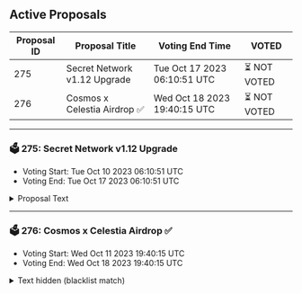 ## Active Proposals

| Proposal ID | Proposal Title | Voting End Time | VOTED |
|-------------|----------------|-----------------|-------|
| 275 | Secret Network v1.12 Upgrade | Tue Oct 17 2023 06:10:51 UTC | ⏳ NOT VOTED |
| 276 | Cosmos x Celestia Airdrop ✅ | Wed Oct 18 2023 19:40:15 UTC | ⏳ NOT VOTED |

---

### 🗳 275: Secret Network v1.12 Upgrade
- Voting Start: Tue Oct 10 2023 06:10:51 UTC
- Voting End: Tue Oct 17 2023 06:10:51 UTC

<details>
<summary>Proposal Text</summary>
 
# Secret Network v1.12 UpgradennThis proposal recommends that the chain undergo a software upgrade to version v1.12 of the Secret Network codebase on secret-4 block 11,136,666. The estimated time for the upgrade is **Tuesday, October 17, 2023, at ~2pm UTC**.nnSince block times can vary significantly, we advise monitoring the chain for a more precise upgrade time. ETA monitor: [mintscan.io](https://dev.mintscan.io/secret/blocks/11136666) or [ping.pub](https://ping.pub/secret/block/11136666).nn## Upgrade Highlightsnn- Fix the hardcoded admins featuren- Add hardcoded admins according to proposals [269](https://dev.mintscan.io/secret/proposals/269) (Shillables) & [270](https://dev.mintscan.io/secret/proposals/270) (Sienna).n- Fix PFM to stop dropping packets of IBC contracts.n - This has always been a bug in PFM. It was introduced in v1.9 and was missed because of a bug in our CI system.n - Fixed the bug in PFM and updated the dependency.n - For more info see https://github.com/cosmos/ibc-apps/pull/105.n- Add `admin` to `WasmMsg::Instantiate` in cosmwasm-std (Thanks [@luca992](https://github.com/luca992)!).n - This allows contracts to specify an admin address when instantiating other contracts.n - See usage example [here](https://github.com/scrtlabs/SecretNetwork/blob/eedfac881/cosmwasm/contracts/v1/compute-tests/test-compute-contract/src/contract.rs#L245-L259).n- Update IBC to v4.5.0nn## Upgrade InstructionsnnSee [docs.scrt.network](https://docs.scrt.network/secret-network-documentation/infrastructure/upgrade-instructions/v1.12) for upgrade instructions.
</details>

---

### 🗳 276: Cosmos x Celestia Airdrop ✅
- Voting Start: Wed Oct 11 2023 19:40:15 UTC
- Voting End: Wed Oct 18 2023 19:40:15 UTC

<details>
<summary>Text hidden (blacklist match)</summary>
 
</details>
